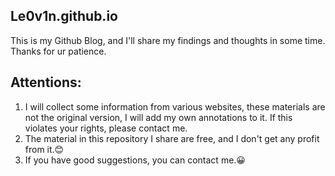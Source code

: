 ## Le0v1n.github.io

This is my Github Blog, and I'll share my findings and thoughts in some time. Thanks for ur patience.

## Attentions:

1. I will collect some information from various websites, these materials are not the original version, I will add my own annotations to it. If this violates your rights, please contact me.
2. The material in this repository I share are free, and I don't get any profit from it.😊
3. If you have good suggestions, you can contact me.😀
